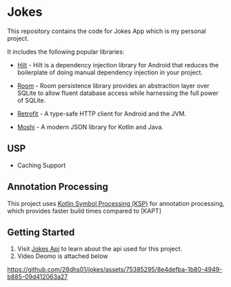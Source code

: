 # Jokes

This repository contains the code for Jokes App which is my personal project.

It includes the following popular libraries:

- [Hilt](https://dagger.dev/hilt) - Hilt is a dependency injection library for Android that reduces
  the boilerplate of doing manual dependency injection in your project.
  
- [Room](https://developer.android.com/training/data-storage/room) - Room persistence library
  provides an abstraction layer over SQLite to allow fluent database access while harnessing the
  full power of SQLite.

- [Retrofit](https://github.com/square/retrofit) - A type-safe HTTP client for Android and the JVM.
  
- [Moshi](https://github.com/square/moshi) - A modern JSON library for Kotlin and Java.

## USP 
  - Caching Support
  

## Annotation Processing

This project uses [Kotlin Symbol Processing (KSP)](https://kotlinlang.org/docs/ksp-overview.html) for annotation processing, which provides faster build times compared to [KAPT]

## Getting Started
1. Visit [Jokes Api](https://sv443.net/jokeapi/v2/) to learn about the api used for this project.
2. Video Deomo is attached below
   
 https://github.com/28dhs01/jokes/assets/75385295/8e4defba-1b80-4949-b885-09d412063a27
